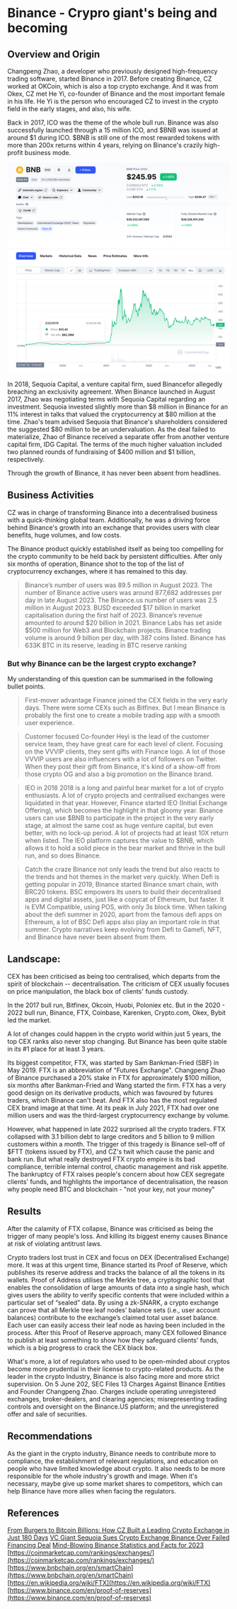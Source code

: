 # Binance - Crypro giant's being and becoming

## Overview and Origin

Changpeng Zhao, a developer who previously designed high-frequency trading software, started Binance in 2017. Before creating Binance, CZ worked at OKCoin, which is also a top crypto exchange. And it was from Okex, CZ met He Yi, co-founder of Binance and the most important female in his life. He Yi is the person who encouraged CZ to invest in the crypto field in the early stages, and also, his wife.

Back in 2017, ICO was the theme of the whole bull run. Binance was also successfully launched through a 15 million ICO, and $BNB was issued at around $1 during ICO. $BNB is still one of the most rewarded tokens with more than 200x returns within 4 years, relying on Binance's crazily high-profit business mode.

![image](BNB.png)

In 2018, Sequoia Capital, a venture capital firm, sued Binancefor allegedly breaching an exclusivity agreement. When Binance launched in August 2017, Zhao was negotiating terms with Sequoia Capital regarding an investment. Sequoia invested slightly more than $8 million in Binance for an 11% interest in talks that valued the cryptocurrency at $80 million at the time. Zhao's team advised Sequoia that Binance's shareholders considered the suggested $80 million to be an undervaluation. As the deal failed to materialize, Zhao of Binance received a separate offer from another venture capital firm, IDG Capital. The terms of the much higher valuation included two planned rounds of fundraising of $400 million and $1 billion, respectively.

Through the growth of Binance, it has never been absent from headlines.


## Business Activities
CZ was in charge of transforming Binance into a decentralised business with a quick-thinking global team. Additionally, he was a driving force behind Binance's growth into an exchange that provides users with clear benefits, huge volumes, and low costs.

The Binance product quickly established itself as being too compelling for the crypto community to be held back by persistent difficulties. After only six months of operation, Binance shot to the top of the list of cryptocurrency exchanges, where it has remained to this day.

>Binance’s number of users was 89.5 million in August 2023.
>The number of Binance active users was around 877,682 addresses per day in late August 2023.
> The Binance.us number of users was 2.5 million in August 2023.
> BUSD exceeded $17 billion in market capitalisation during the first half of 2023.
> Binance’s revenue amounted to around $20 billion in 2021.
> Binance Labs has set aside $500 million for Web3 and Blockchain projects.
> Binance trading volume is around 9 billion per day, with 387 coins listed.
> Binance has 633K BTC in its reserve, leading in BTC reserve ranking

### But why Binance can be the largest crypto exchange?

My understanding of this question can be summarised in the following bullet points.

> First-mover advantage
Finance joined the CEX fields in the very early days. There were some CEXs such as Bitfinex. But I mean Binance is probably the first one to create a mobile trading app with a smooth user experience.

> Customer focused
Co-founder Heyi is the lead of the customer service team, they have great care for each level of client. Focusing on the VVVIP clients, they sent gifts with Finance logo. A lot of those VVVIP users are also influencers with a lot of followers on Twitter. When they post their gift from Binance, it's kind of a show-off from those crypto OG and also a big promotion on the Binance brand.

> IEO in 2018
2018 is a long and painful bear market for a lot of crypto enthusiasts. A lot of crypto projects and centralised exchanges were liquidated in that year. However, Finance started IEO (Initial Exchange Offering), which becomes the highlight in that gloomy year. Binance users can use $BNB to participate in the project in the very early stage, at almost the same cost as huge venture capital, but even better, with no lock-up period. A lot of projects had at least 10X return when listed. The IEO platform captures the value to $BNB, which allows it to hold a solid piece in the bear market and thrive in the bull run, and so does Binance.

> Catch the craze
Binance not only leads the trend but also reacts to the trends and hot themes in the market very quickly. When Defi is getting popular in 2019, Binance started Binance smart chain, with BRC20 tokens. BSC empowers its users to build their decentralised apps and digital assets, just like a copycat of Ethereum, but faster. It is EVM Compatible, using POS, with only 3s block time. When talking about the defi summer in 2020, apart from the famous defi apps on Ethereum, a lot of BSC Defi apps also play an important role in that summer. Crypto narratives keep evolving from Defi to Gamefi, NFT, and Binance have never been absent from them.


## Landscape:

CEX has been criticised as being too centralised, which departs from the spirit of blockchain -- decentralisation. The criticism of CEX usually focuses on price manipulation, the black box of clients' funds custody.

In the 2017 bull run, Bitfinex, Okcoin, Huobi, Poloniex etc.
But in the 2020 - 2022 bull run, Binance, FTX, Coinbase, Karenken, Crypto.com, Okex, Bybit led the market. 

A lot of changes could happen in the crypto world within just 5 years, the top CEX ranks also never stop changing. But Binance has been quite stable in its #1 place for at least 3 years.

Its biggest competitor, FTX, was started by Sam Bankman-Fried (SBF) in May 2019. FTX is an abbreviation of "Futures Exchange". Changpeng Zhao of Binance purchased a 20% stake in FTX for approximately $100 million, six months after Bankman-Fried and Wang started the firm. FTX has a very good design on its derivative products, which was favoured by futures traders, which Binance can't beat. And FTX also has the most regulated CEX brand image at that time. At its peak in July 2021, FTX had over one million users and was the third-largest cryptocurrency exchange by volume.

However, what happened in late 2022 surprised all the crypto traders. FTX collapsed with 3.1 billion debt to large creditors and 5 billion to 9 million customers within a month. The trigger of this tragedy is Binance sell-off of $FTT (tokens issued by FTX), and CZ's twit which cause the panic and bank run. But what really destroyed FTX crypto empire is its bad compliance, terrible internal control, chaotic management and risk appetite. The bankruptcy of FTX raises people's concern about how CEX segregate clients' funds, and highlights the importance of decentralisation, the reason why people need BTC and blockchain - "not your key, not your money"


## Results

After the calamity of FTX collapse, Binance was criticised as being the trigger of many people's loss. And killing its biggest enemy causes Binance at risk of violating antitrust laws. 

Crypto traders lost trust in CEX and focus on DEX (Decentralised Exchange) more. It was at this urgent time, Binance started its Proof of Reserve, which publishes its reserve address and tracks the balance of all the tokens in its wallets. Proof of Address utilises the Merkle tree, a cryptographic tool that enables the consolidation of large amounts of data into a single hash, which gives users the ability to verify specific contents that were included within a particular set of “sealed” data. By using a zk-SNARK, a crypto exchange can prove that all Merkle tree leaf nodes’ balance sets (i.e., user account balances) contribute to the exchange’s claimed total user asset balance. Each user can easily access their leaf node as having been included in the process. After this Proof of Reserve approach, many CEX followed Binance to publish at least something to show how they safeguard clients' funds, which is a big progress to crack the CEX black box.

What's more, a lot of regulators who used to be open-minded about cryptos become more prudential in their license to crypto-related products. As the leader in the crypto Industry, Binance is also facing more and more strict supervision. On 5 June 202, SEC Files 13 Charges Against Binance Entities and Founder Changpeng Zhao. Charges include operating unregistered exchanges, broker-dealers, and clearing agencies; misrepresenting trading controls and oversight on the Binance.US platform; and the unregistered offer and sale of securities.


## Recommendations

As the giant in the crypto industry, Binance needs to contribute more to compliance, the establishment of relevant regulations, and education on people who have limited knowledge about crypto.
It also needs to be more responsible for the whole industry's growth and image. When it's necessary, maybe give up some market shares to competitors, which can help Binance have more allies when facing the regulators.

 

## References
[From Burgers to Bitcoin Billions: How CZ Built a Leading Crypto Exchange in Just 180 Days](https://www.binance.com/en/blog/from-cz/from-burgers-to-bitcoin-billions-how-cz-built-a-leading-crypto-exchange-in-just-180-days-421499824684901276)
[VC Giant Sequoia Sues Crypto Exchange Binance Over Failed Financing Deal](https://www.ccn.com/vc-giant-sequoia-sues-crypto-exchange-binance-over-failed-financing-deal/)
[Mind-Blowing Binance Statistics and Facts for 2023](https://www.banklesstimes.com/binance-statistics/)
[https://coinmarketcap.com/rankings/exchanges/](https://coinmarketcap.com/rankings/exchanges/)
[https://www.bnbchain.org/en/smartChain](https://www.bnbchain.org/en/smartChain)
[https://en.wikipedia.org/wiki/FTX](https://en.wikipedia.org/wiki/FTX)
[https://www.binance.com/en/proof-of-reserves](https://www.binance.com/en/proof-of-reserves)
